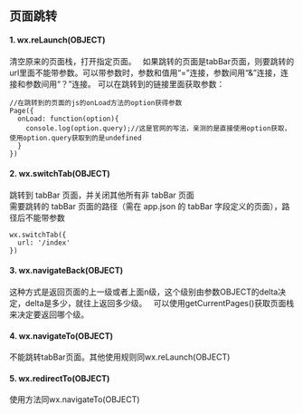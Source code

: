 ## 页面跳转
#### 1. wx.reLaunch(OBJECT)
清空原来的页面栈，打开指定页面。  
如果跳转的页面是tabBar页面，则要跳转的url里面不能带参数。可以带参数时，参数和值用“=”连接，参数间用“&”连接，连接和参数间用“？”连接。 
可以在跳转到的链接里面获取参数：
```
//在跳转到的页面的js的onLoad方法的option获得参数
Page({
  onLoad: function(option){
    console.log(option.query);//这是官网的写法，亲测的是直接使用option获取，使用option.query获取到的是undefined
  }
})
```
#### 2. wx.switchTab(OBJECT)
跳转到 tabBar 页面，并关闭其他所有非 tabBar 页面  
需要跳转的 tabBar 页面的路径（需在 app.json 的 tabBar 字段定义的页面），路径后不能带参数
```
wx.switchTab({
  url: '/index'
})
```
#### 3. wx.navigateBack(OBJECT)
这种方式是返回页面的上一级或者上面n级，这个级别由参数OBJECT的delta决定，delta是多少，就往上返回多少级。  
可以使用getCurrentPages()获取页面栈来决定要返回哪个级。  

#### 4. wx.navigateTo(OBJECT)
不能跳转tabBar页面。其他使用规则同wx.reLaunch(OBJECT)

#### 5. wx.redirectTo(OBJECT)
使用方法同wx.navigateTo(OBJECT)
